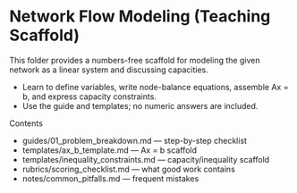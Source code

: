 # Network Flow Modeling (Teaching Scaffold)

This folder provides a numbers-free scaffold for modeling the given network as a linear system and discussing capacities.

- Learn to define variables, write node-balance equations, assemble Ax = b, and express capacity constraints.
- Use the guide and templates; no numeric answers are included.

Contents
- guides/01_problem_breakdown.md — step-by-step checklist
- templates/ax_b_template.md — Ax = b scaffold
- templates/inequality_constraints.md — capacity/inequality scaffold
- rubrics/scoring_checklist.md — what good work contains
- notes/common_pitfalls.md — frequent mistakes
